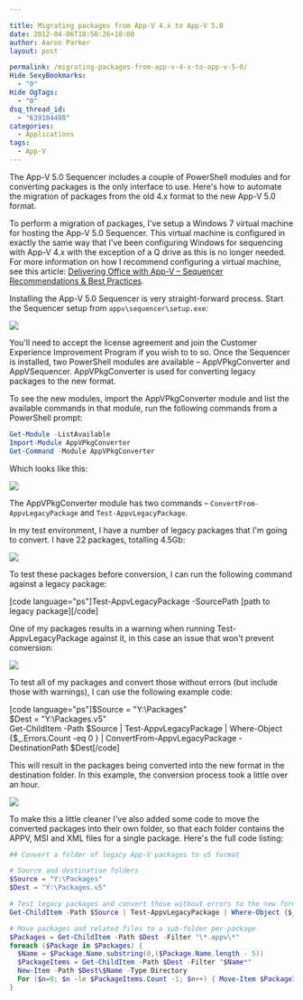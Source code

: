 ```yaml
---

title: Migrating packages from App-V 4.x to App-V 5.0
date: 2012-04-06T18:50:26+10:00
author: Aaron Parker
layout: post

permalink: /migrating-packages-from-app-v-4-x-to-app-v-5-0/
Hide SexyBookmarks:
  - "0"
Hide OgTags:
  - "0"
dsq_thread_id:
  - "639184488"
categories:
  - Applications
tags:
  - App-V
---
```

The App-V 5.0 Sequencer includes a couple of PowerShell modules and for converting packages is the only interface to use. Here's how to automate the migration of packages from the old 4.x format to the new App-V 5.0 format.

To perform a migration of packages, I've setup a Windows 7 virtual machine for hosting the App-V 5.0 Sequencer. This virtual machine is configured in exactly the same way that I've been configuring Windows for sequencing with App-V 4.x with the exception of a Q drive as this is no longer needed. For more information on how I recommend configuring a virtual machine, see this article: [Delivering Office with App-V – Sequencer Recommendations & Best Practices]({{site.baseurl}}/virtualisation/delivering-office-with-app-v-sequencer-recommendations/).

Installing the App-V 5.0 Sequencer is very straight-forward process. Start the Sequencer setup from `appv\sequencer\setup.exe`:

![]({{site.baseurl}}/media/2012/04/SequencerSetup.png)

You'll need to accept the license agreement and join the Customer Experience Improvement Program if you wish to to so. Once the Sequencer is installed, two PowerShell modules are available – AppVPkgConverter and AppVSequencer. AppVPkgConverter is used for converting legacy packages to the new format.

To see the new modules, import the AppVPkgConverter module and list the available commands in that module, run the following commands from a PowerShell prompt:

```powershell
Get-Module -ListAvailable  
Import-Module AppVPkgConverter  
Get-Command -Module AppVPkgConverter
```

Which looks like this:

![]({{site.baseurl}}/media/2012/04/Screen-Shot-2012-04-06-at-13.40.15.png)

The AppVPkgConverter module has two commands – `ConvertFrom-AppvLegacyPackage` and `Test-AppvLegacyPackage`.

In my test environment, I have a number of legacy packages that I'm going to convert. I have 22 packages, totalling 4.5Gb:

![]({{site.baseurl}}/media/2012/04/Packages.png)

To test these packages before conversion, I can run the following command against a legacy package:

\[code language="ps"]Test-AppvLegacyPackage -SourcePath [path to legacy package\]\[/code\]

One of my packages results in a warning when running Test-AppvLegacyPackage against it, in this case an issue that won't prevent conversion:

![]({{site.baseurl}}/media/2012/04/Screen-Shot-2012-04-06-at-13.16.271.png)

To test all of my packages and convert those without errors (but include those with warnings), I can use the following example code:

[code language="ps"]$Source = "Y:\Packages"  
$Dest = "Y:\Packages.v5"  
Get-ChildItem -Path $Source | Test-AppvLegacyPackage | Where-Object {$_.Errors.Count -eq 0 } | ConvertFrom-AppvLegacyPackage -DestinationPath $Dest[/code]

This will result in the packages being converted into the new format in the destination folder. In this example, the conversion process took a little over an hour.

![]({{site.baseurl}}/media/2012/04/Screen-Shot-2012-04-06-at-18.05.25.png)

To make this a little cleaner I've also added some code to move the converted packages into their own folder, so that each folder contains the APPV, MSI and XML files for a single package. Here's the full code listing:

```powershell
## Convert a folder of legacy App-V packages to v5 format

# Source and destination folders  
$Source = "Y:\Packages"  
$Dest = "Y:\Packages.v5"

# Test legacy packages and convert those without errors to the new format  
Get-ChildItem -Path $Source | Test-AppvLegacyPackage | Where-Object {$_.Errors.Count -eq 0 } | ConvertFrom-AppvLegacyPackage -DestinationPath $Dest

# Move packages and related files to a sub-folder per-package  
$Packages = Get-ChildItem -Path $Dest -Filter "\*.appv\*"  
foreach ($Package in $Packages) {  
  $Name = $Package.Name.substring(0,($Package.Name.length - 5))  
  $PackageItems = Get-ChildItem -Path $Dest -Filter "$Name*"  
  New-Item -Path $Dest\$Name -Type Directory  
  For ($n=0; $n -le $PackageItems.Count -1; $n++) { Move-Item $PackageItems[$n].FullName $Dest\$Name }
}  
```
